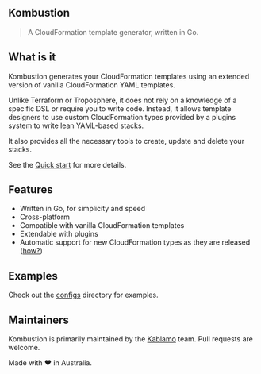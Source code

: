 ## Kombustion

> A CloudFormation template generator, written in Go.

## What is it

Kombustion generates your CloudFormation templates using an extended version of vanilla CloudFormation YAML templates.

Unlike Terraform or Troposphere, it does not rely on a knowledge of a specific DSL or require you to write code. Instead, it allows template designers to use custom CloudFormation types provided by a plugins system to write lean YAML-based stacks.

It also provides all the necessary tools to create, update and delete your stacks.

See the [Quick start](docs/quickstart.md) for more details.

## Features

* Written in Go, for simplicity and speed
* Cross-platform
* Compatible with vanilla CloudFormation templates
* Extendable with plugins
* Automatic support for new CloudFormation types as they are released ([how?](docs/generation.md))

## Examples

Check out the [configs](https://github.com/KablamoOSS/Kombustion/configs/) directory for examples.

## Maintainers

Kombustion is primarily maintained by the [Kablamo](https://www.kablamo.com.au/) team. Pull requests are welcome.

Made with :heart: in Australia.